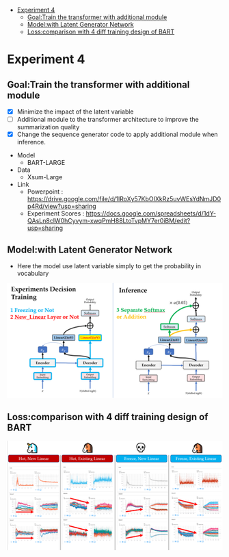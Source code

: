 - [Experiment 4](#experiment-4)
  - [Goal:Train the transformer with additional module](#goaltrain-the-transformer-with-additional-module)
  - [Model:with Latent Generator Network](#modelwith-latent-generator-network)
  - [Loss:comparison with 4 diff training design of BART](#losscomparison-with-4-diff-training-design-of-bart)
# Experiment 4 

## Goal:Train the transformer with additional module
- [X] Minimize the impact of the latent variable 
- [ ] Additional module to the transformer architecture to improve the summarization quality 
- [X] Change the sequence generator code to apply additional module when inference. 

* Model
  * BART-LARGE
* Data
  * Xsum-Large
* Link
  * Powerpoint : https://drive.google.com/file/d/1lRoXy57KbOIXkRz5uvWEsYdNmJD0p4Rd/view?usp=sharing
  * Experiment Scores : https://docs.google.com/spreadsheets/d/1dY-QAsLn8clW0hCyvym-xwqPmH88LtoTvpMY7er0iBM/edit?usp=sharing

## Model:with Latent Generator Network

* Here the model use latent variable simply to get the probability in vocabulary 

<img src="docs/model.png">


## Loss:comparison with 4 diff training design of BART
<img src="docs/loss.png">
